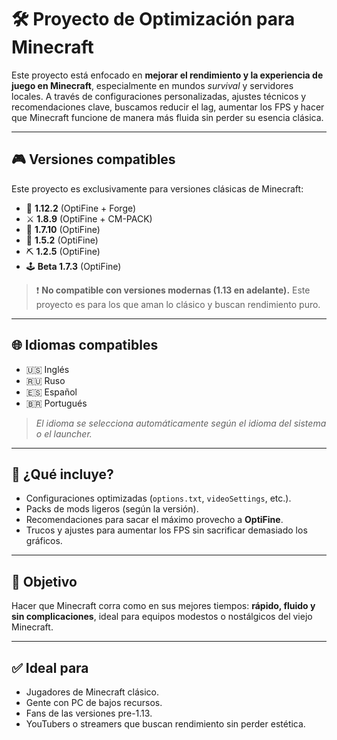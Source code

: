 # 🛠 Proyecto de Optimización para Minecraft

Este proyecto está enfocado en **mejorar el rendimiento y la experiencia de juego en Minecraft**, especialmente en mundos *survival* y servidores locales. A través de configuraciones personalizadas, ajustes técnicos y recomendaciones clave, buscamos reducir el lag, aumentar los FPS y hacer que Minecraft funcione de manera más fluida sin perder su esencia clásica.

---

## 🎮 Versiones compatibles

Este proyecto es exclusivamente para versiones clásicas de Minecraft:

- 🔧 **1.12.2** (OptiFine + Forge)  
- ⚔️ **1.8.9** (OptiFine + CM-PACK)  
- 🏹 **1.7.10** (OptiFine)  
- 🧱 **1.5.2** (OptiFine)  
- ⛏️ **1.2.5** (OptiFine)  
- 🕹️ **Beta 1.7.3** (OptiFine)

> ❗ **No compatible con versiones modernas (1.13 en adelante).** Este proyecto es para los que aman lo clásico y buscan rendimiento puro.

---

## 🌐 Idiomas compatibles

- 🇺🇸 Inglés  
- 🇷🇺 Ruso  
- 🇪🇸 Español  
- 🇧🇷 Portugués  

> *El idioma se selecciona automáticamente según el idioma del sistema o el launcher.*

---

## 🚀 ¿Qué incluye?

- Configuraciones optimizadas (`options.txt`, `videoSettings`, etc.).
- Packs de mods ligeros (según la versión).
- Recomendaciones para sacar el máximo provecho a **OptiFine**.
- Trucos y ajustes para aumentar los FPS sin sacrificar demasiado los gráficos.

---

## 🎯 Objetivo

Hacer que Minecraft corra como en sus mejores tiempos: **rápido, fluido y sin complicaciones**, ideal para equipos modestos o nostálgicos del viejo Minecraft.

---

## ✅ Ideal para

- Jugadores de Minecraft clásico.
- Gente con PC de bajos recursos.
- Fans de las versiones pre-1.13.
- YouTubers o streamers que buscan rendimiento sin perder estética.
